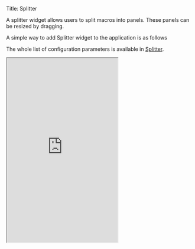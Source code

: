 Title: Splitter

A splitter widget allows users to split macros into panels. These panels can be resized by dragging.

A simple way to add Splitter widget to the application is as follows
<script src='http://snippets.ariatemplates.com/snippets/github.com/ariatemplates/documentation-code/snippets/widgets/splitter/Splitter.tpl?tag=wgtSplitter&lang=at&outdent=true' defer></script>

The whole list of configuration parameters is available in [Splitter](http://ariatemplates.com/api/#aria.widgets.CfgBeans:SplitterCfg).

<iframe class='samples' style="height:500px" src='http://snippets.ariatemplates.com/samples/github.com/ariatemplates/documentation-code/samples/widgets/splitter/' height="450"></iframe>

